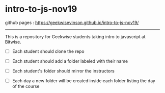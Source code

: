 # intro-to-js-nov19
github pages : https://geekwisevinson.github.io/intro-to-js-nov19/
___
This is a repository for Geekwise students taking intro to javascript at Bitwise.

- [ ] Each student should clone the repo

- [ ] Each student should add a folder labeled with their name

- [ ] Each student's folder should mirror the instructors

- [ ] Each day a new folder will be created inside each folder listing the day of the course
